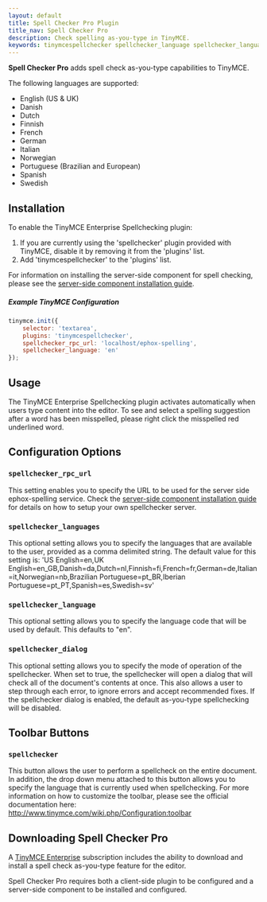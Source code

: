 ```yaml
---
layout: default
title: Spell Checker Pro Plugin
title_nav: Spell Checker Pro
description: Check spelling as-you-type in TinyMCE.
keywords: tinymcespellchecker spellchecker_language spellchecker_languages spellchecker_rpc_url spellchecker_dialog ephox English US UK Danish Dutch Finnish French German Italian Norwegian Portuguese Brazilian European Spanish Swedish
---
```


**Spell Checker Pro** adds spell check as-you-type capabilities to TinyMCE.

The following languages are supported:

* English (US & UK)
* Danish
* Dutch
* Finnish
* French
* German
* Italian
* Norwegian
* Portuguese (Brazilian and European)
* Spanish
* Swedish

## Installation
To enable the TinyMCE Enterprise Spellchecking plugin:

1. If you are currently using the 'spellchecker' plugin provided with TinyMCE, disable it by removing it from the 'plugins' list.
2. Add 'tinymcespellchecker' to the 'plugins' list.

For information on installing the server-side component for spell checking, please see the [server-side component installation guide](http://docs.ephox.com/display/TinyMCEEnterprise/Spellchecking+Server-Side+Components).

##### Example TinyMCE Configuration

```js
tinymce.init({
	selector: 'textarea',
	plugins: 'tinymcespellchecker',
	spellchecker_rpc_url: 'localhost/ephox-spelling',
	spellchecker_language: 'en'
});
```

## Usage

The TinyMCE Enterprise Spellchecking plugin activates automatically when users type content into the editor. To see and select a spelling suggestion after a word has been misspelled, please right click the misspelled red underlined word.


## Configuration Options

### `spellchecker_rpc_url`
This setting enables you to specify the URL to be used for the server side ephox-spelling service. Check the [server-side component installation guide](http://docs.ephox.com/display/TinyMCEEnterprise/Spellchecking+Server-Side+Components) for details on how to setup your own spellchecker server.

### `spellchecker_languages`
This optional setting allows you to specify the languages that are available to the user, provided as a comma delimited string. The default value for this setting is: 'US English=en,UK English=en_GB,Danish=da,Dutch=nl,Finnish=fi,French=fr,German=de,Italian=it,Norwegian=nb,Brazilian Portuguese=pt_BR,Iberian Portuguese=pt_PT,Spanish=es,Swedish=sv'

### `spellchecker_language`
This optional setting allows you to specify the language code that will be used by default. This defaults to "en".

### `spellchecker_dialog`
This optional setting allows you to specify the mode of operation of the spellchecker. When set to true, the spellchecker will open a dialog that will check all of the document's contents at once. This also allows a user to step through each error, to ignore errors and accept recommended fixes. If the spellchecker dialog is enabled, the default as-you-type spellchecking will be disabled.


## Toolbar Buttons

### `spellchecker`

This button allows the user to perform a spellcheck on the entire document. In addition, the drop down menu attached to this button allows you to specify the language that is currently used when spellchecking. For more information on how to customize the toolbar, please see the official documentation here: http://www.tinymce.com/wiki.php/Configuration:toolbar


## Downloading Spell Checker Pro

A [TinyMCE Enterprise](http://www.tinymce.com/pricing/) subscription includes the ability to download and install a spell check as-you-type feature for the editor.

Spell Checker Pro requires both a client-side plugin to be configured and a server-side component to be installed and configured.
